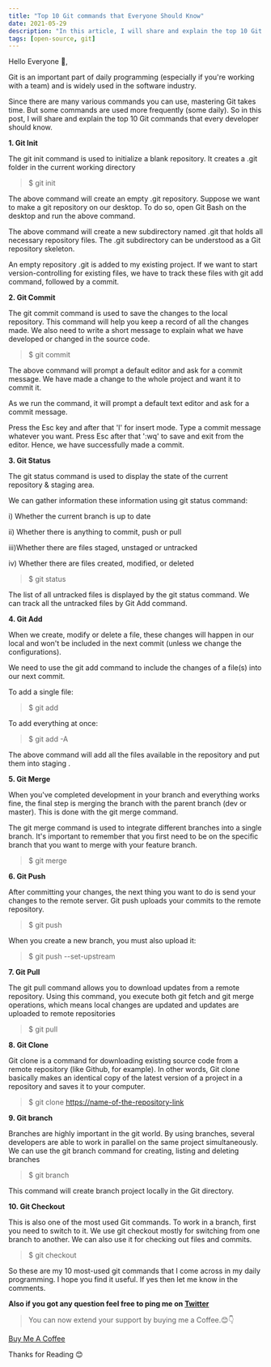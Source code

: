 ```yaml
---
title: "Top 10 Git commands that Everyone Should Know"
date: 2021-05-29
description: "In this article, I will share and explain the top 10 Git commands that every developer should know"
tags: [open-source, git]
---
```


Hello Everyone 👋,

Git is an important part of daily programming (especially if you're working with a team) and is widely used in the software industry.

Since there are many various commands you can use, mastering Git takes time. But some commands are used more frequently (some daily). So in this post, I will share and explain the top 10 Git commands that every developer should know.

**1. Git Init**

The git init command is used to initialize a blank repository. It creates a .git folder in the current working directory

> $ git init

The above command will create an empty .git repository. Suppose we want to make a git repository on our desktop. To do so, open Git Bash on the desktop and run the above command.

The above command will create a new subdirectory named .git that holds all necessary repository files. The .git subdirectory can be understood as a Git repository skeleton.

An empty repository .git is added to my existing project. If we want to start version-controlling for existing files, we have to track these files with git add command, followed by a commit.

**2. Git Commit**

The git commit command is used to save the changes to the local repository. This command will help you keep a record of all the changes made. We also need to write a short message to explain what we have developed or changed in the source code.

> $ git commit

The above command will prompt a default editor and ask for a commit message. We have made a change to the whole project and want it to commit it.

As we run the command, it will prompt a default text editor and ask for a commit message.

Press the Esc key and after that 'I' for insert mode. Type a commit message whatever you want. Press Esc after that ':wq' to save and exit from the editor. Hence, we have successfully made a commit.

**3. Git Status**

The git status command is used to display the state of the current repository & staging area.

We can gather information these information using git status command:

i) Whether the current branch is up to date

ii) Whether there is anything to commit, push or pull

iii)Whether there are files staged, unstaged or untracked

iv) Whether there are files created, modified, or deleted

> $ git status

The list of all untracked files is displayed by the git status command. We can track all the untracked files by Git Add command.

**4. Git Add**

When we create, modify or delete a file, these changes will happen in our local and won't be included in the next commit (unless we change the configurations).

We need to use the git add command to include the changes of a file(s) into our next commit.

To add a single file:

> $ git add <file name>

To add everything at once:

> $ git add -A

The above command will add all the files available in the repository and put them into staging .

**5. Git Merge**

When you've completed development in your branch and everything works fine, the final step is merging the branch with the parent branch (dev or master). This is done with the git merge command.

The git merge command is used to integrate different branches into a single branch. It's important to remember that you first need to be on the specific branch that you want to merge with your feature branch.

> $ git merge <branch-name>

**6. Git Push**

After committing your changes, the next thing you want to do is send your changes to the remote server. Git push uploads your commits to the remote repository.

> $ git push <remote> <branch-name>

When you create a new branch, you must also upload it:

> $ git push --set-upstream <remote> <name-of-your-branch>

**7. Git Pull**

The git pull command allows you to download updates from a remote repository. Using this command, you execute both git fetch and git merge operations, which means local changes are updated and updates are uploaded to remote repositories

> $ git pull <remote>

**8. Git Clone**

Git clone is a command for downloading existing source code from a remote repository (like Github, for example). In other words, Git clone basically makes an identical copy of the latest version of a project in a repository and saves it to your computer.

> $ git clone <https://name-of-the-repository-link>

**9. Git branch**

Branches are highly important in the git world. By using branches, several developers are able to work in parallel on the same project simultaneously. We can use the git branch command for creating, listing and deleting branches

> $ git branch <branch name>

This command will create branch project locally in the Git directory.

**10. Git Checkout**

This is also one of the most used Git commands. To work in a branch, first you need to switch to it. We use git checkout mostly for switching from one branch to another. We can also use it for checking out files and commits.

> $ git checkout <branchname>

So these are my 10 most-used git commands that I come across in my daily programming. I hope you find it useful. If yes then let me know in the comments.

**Also if you got any question feel free to ping me on [Twitter](https://twitter.com/muthuannamalai_)**

> You can now extend your support by buying me a Coffee.😊👇

[Buy Me A Coffee](https://www.buymeacoffee.com/muthuannamalai)

Thanks for Reading 😊
